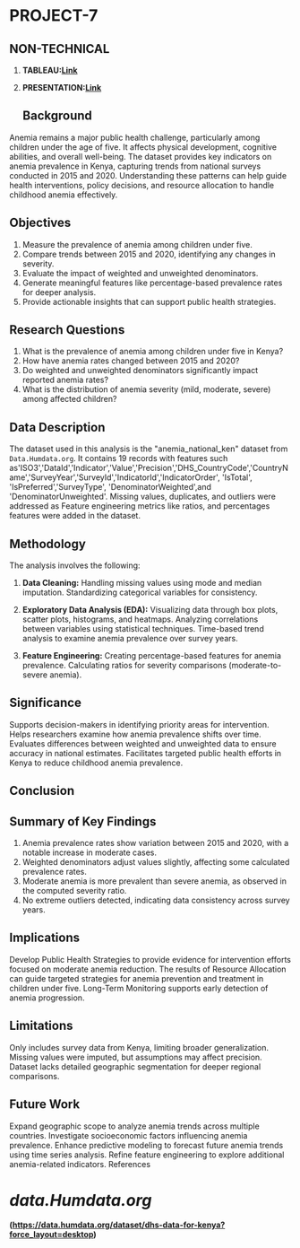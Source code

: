 # PROJECT-7
## NON-TECHNICAL 
1. **TABLEAU:[Link](https://public.tableau.com/app/profile/ian.moire/viz/KENYACHILDHEALTHANEMIAINSIGHTS/KENYACHILDHEALTHANEMIAINSIGHTS)**
2. **PRESENTATION:[Link](https://docs.google.com/presentation/d/13A2BUqxmFqjX_2VwJZNKwf7GUzNIGoylNEJQbn8A35o/edit?usp=sharing)**

   ## Background
Anemia remains a major public health challenge, particularly among children under the age of five. It affects physical development, cognitive abilities, and overall well-being. The dataset provides key indicators on anemia prevalence in Kenya, capturing trends from national surveys conducted in 2015 and 2020. Understanding these patterns can help guide health interventions, policy decisions, and resource allocation to handle childhood anemia effectively.

## Objectives
1. Measure the prevalence of anemia among children under five.
2. Compare trends between 2015 and 2020, identifying any changes in severity.
3. Evaluate the impact of weighted and unweighted denominators.
4. Generate meaningful features like percentage-based prevalence rates for deeper analysis.
5. Provide actionable insights that can support public health strategies.

## Research Questions
1. What is the prevalence of anemia among children under five in Kenya?
2. How have anemia rates changed between 2015 and 2020?
3. Do weighted and unweighted denominators significantly impact reported anemia rates?
4. What is the distribution of anemia severity (mild, moderate, severe) among affected children?

## Data Description
The dataset used in this analysis is the "anemia_national_ken" dataset from `Data.Humdata.org`. It contains 19 records with features such as'ISO3','DataId','Indicator','Value','Precision','DHS_CountryCode','CountryName','SurveyYear','SurveyId','IndicatorId','IndicatorOrder', 'IsTotal', 'IsPreferred','SurveyType', 'DenominatorWeighted',and 'DenominatorUnweighted'. Missing values, duplicates, and outliers were addressed as Feature engineering metrics like ratios, and percentages features were added in the dataset.

## Methodology
The analysis involves the following:

1. **Data Cleaning:** Handling missing values using mode and median imputation. Standardizing categorical variables for consistency.

2. **Exploratory Data Analysis (EDA):** Visualizing data through box plots, scatter plots, histograms, and heatmaps. Analyzing correlations between variables using statistical techniques. Time-based trend analysis to examine anemia prevalence over survey years.

3. **Feature Engineering:** Creating percentage-based features for anemia prevalence. Calculating ratios for severity comparisons (moderate-to-severe anemia).

## Significance
Supports decision-makers in identifying priority areas for intervention. Helps researchers examine how anemia prevalence shifts over time. Evaluates differences between weighted and unweighted data to ensure accuracy in national estimates. Facilitates targeted public health efforts in Kenya to reduce childhood anemia prevalence.

## Conclusion

## Summary of Key Findings
1. Anemia prevalence rates show variation between 2015 and 2020, with a notable increase in moderate cases.
2. Weighted denominators adjust values slightly, affecting some calculated prevalence rates.
3. Moderate anemia is more prevalent than severe anemia, as observed in the computed severity ratio.
4. No extreme outliers detected, indicating data consistency across survey years.

## Implications
Develop Public Health Strategies to provide evidence for intervention efforts focused on moderate anemia reduction.
The results of Resource Allocation can guide targeted strategies for anemia prevention and treatment in children under five.
Long-Term Monitoring supports early detection of anemia progression.

## Limitations
Only includes survey data from Kenya, limiting broader generalization. Missing values were imputed, but assumptions may affect precision.
Dataset lacks detailed geographic segmentation for deeper regional comparisons.

## Future Work
Expand geographic scope to analyze anemia trends across multiple countries. Investigate socioeconomic factors influencing anemia prevalence. Enhance predictive modeling to forecast future anemia trends using time series analysis. Refine feature engineering to explore additional anemia-related indicators.
References
# ***data.Humdata.org***

**(https://data.humdata.org/dataset/dhs-data-for-kenya?force_layout=desktop)**
